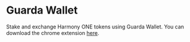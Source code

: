 # Guarda Wallet

Stake and exchange Harmony ONE tokens using Guarda Wallet. You can download the chrome extension [here](https://guarda.com/).
